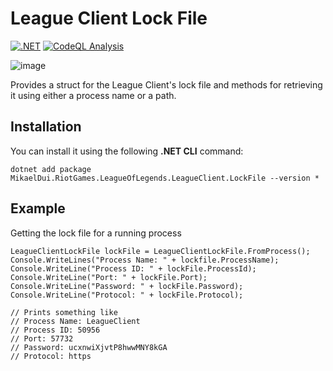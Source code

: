 # League Client Lock File
[![.NET](https://github.com/mikaeldui/riotgames-leagueoflegends-leagueclient-lockfile-dotnet/actions/workflows/dotnet.yml/badge.svg)](https://github.com/mikaeldui/riotgames-leagueoflegends-leagueclient-lockfile-dotnet/actions/workflows/dotnet.yml)
[![CodeQL Analysis](https://github.com/mikaeldui/riotgames-leagueoflegends-leagueclient-lockfile-dotnet/actions/workflows/codeql-analysis.yml/badge.svg)](https://github.com/mikaeldui/riotgames-leagueoflegends-leagueclient-lockfile-dotnet/actions/workflows/codeql-analysis.yml)

![image](https://user-images.githubusercontent.com/3706841/150383991-541dd1f3-b2ee-4cb6-a7d4-dde52e46fef4.png)

Provides a struct for the League Client's lock file and methods for retrieving it using either a process name or a path.

## Installation

You can install it using the following **.NET CLI** command:

    dotnet add package MikaelDui.RiotGames.LeagueOfLegends.LeagueClient.LockFile --version *

## Example
Getting the lock file for a running process

    LeagueClientLockFile lockFile = LeagueClientLockFile.FromProcess();
    Console.WriteLines("Process Name: " + lockfile.ProcessName);
    Console.WriteLine("Process ID: " + lockFile.ProcessId);
    Console.WriteLine("Port: " + lockFile.Port);
    Console.WriteLine("Password: " + lockFile.Password);
    Console.WriteLine("Protocol: " + lockFile.Protocol);
   
    // Prints something like
    // Process Name: LeagueClient
    // Process ID: 50956
    // Port: 57732
    // Password: ucxnwiXjvtP8hwwMNY8kGA
    // Protocol: https
